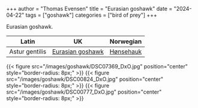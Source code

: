 +++
author = "Thomas Evensen"
title = "Eurasian goshawk"
date = "2024-04-22"
tags = ["goshawk"]
categories = ["bird of prey"]
+++

Eurasian goshawk.

| Latin      | UK | Norwegian |
| --------- |  --------- |    --------- |
| Astur gentilis |  [Eurasian goshawk](https://en.wikipedia.org/wiki/Eurasian_goshawk) | [Hønsehauk](https://no.wikipedia.org/wiki/Hønsehauk) |

{{< figure src="/images/goshawk/DSC07369_DxO.jpg" position="center" style="border-radius: 8px;" >}}
{{< figure src="/images/goshawk/DSC00824_DxO.jpg" position="center" style="border-radius: 8px;" >}}
{{< figure src="/images/goshawk/DSC00777_DxO.jpg" position="center" style="border-radius: 8px;" >}}
